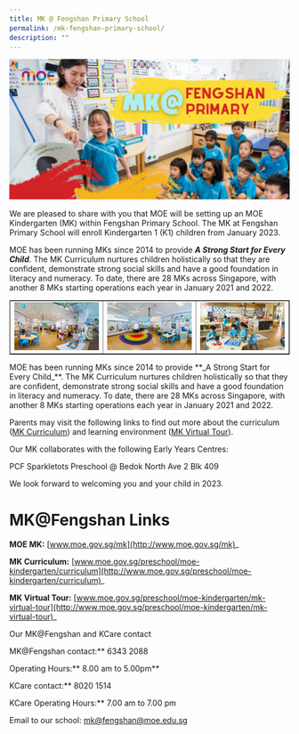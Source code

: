 ```yaml
---
title: MK @ Fengshan Primary School
permalink: /mk-fengshan-primary-school/
description: ""
---
```

<img src="/images/mk1.png">
<p>We are pleased to share with you that MOE will be setting up an MOE Kindergarten (MK) within Fengshan Primary School. The MK at Fengshan Primary School will enroll Kindergarten 1 (K1) children from January 2023.</p>
<p>MOE has been running MKs since 2014 to provide <strong><em>A Strong Start for Every Child</em></strong>. The MK Curriculum nurtures children holistically so that they are confident, demonstrate strong social skills and have a good foundation in literacy and numeracy. To date, there are 28 MKs across Singapore, with another 8 MKs starting operations each year in January 2021 and 2022.</p>
<table style="border-collapse: collapse; width: 100%;" border="1">
<tbody>
<tr>
<td style="width: 33.3333%;"><img src="/images/mk2.jpg"></td>
<td style="width: 33.3333%;"><img src="/images/mk3.jpg"></td>
<td style="width: 33.3333%;"><img src="/images/mk4.jpg"></td>
</tr>
</tbody>
</table>
<p>MOE has been running MKs since 2014 to provide **_A Strong Start for Every Child_**. The MK Curriculum nurtures children holistically so that they are confident, demonstrate strong social skills and have a good foundation in literacy and numeracy. To date, there are 28 MKs across Singapore, with another 8 MKs starting operations each year in January 2021 and 2022.

Parents may visit the following links to find out more about the curriculum ([MK Curriculum](http://www.moe.gov.sg/preschool/moe-kindergarten/curriculum)) and learning environment ([MK Virtual Tour](https://www.moe.gov.sg/preschool/moe-kindergarten/mk-virtual-tour)).

Our MK collaborates with the following Early Years Centres:

PCF Sparkletots Preschool @ Bedok North Ave 2 Blk 409

We look forward to welcoming you and your child in 2023.
	
# MK@Fengshan Links
	
**MOE MK:** [www.moe.gov.sg/mk](http://www.moe.gov.sg/mk)_

**MK Curriculum:** [www.moe.gov.sg/preschool/moe-kindergarten/curriculum](http://www.moe.gov.sg/preschool/moe-kindergarten/curriculum)_

**MK Virtual Tour:** [www.moe.gov.sg/preschool/moe-kindergarten/mk-virtual-tour](http://www.moe.gov.sg/preschool/moe-kindergarten/mk-virtual-tour)_
	

Our MK@Fengshan and KCare contact

MK@Fengshan contact:** 6343 2088

Operating Hours:** 8.00 am to 5.00pm**

KCare contact:** 8020 1514

KCare Operating Hours:** 7.00 am to 7.00 pm
	
Email to our school:  [mk@fengshan@moe.edu.sg](mailto:mk_fengshan@moe.edu.sg)
	
	